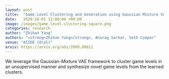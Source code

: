 ```yaml
---
layout: post
title:  "Game Level Clustering and Generation using Gaussian Mixture VAEs"
date:   2020-10-01 12:00:00 +00:00
image: /images/game-level-clustering-square.png
categories: research
author: "Zhihan Yang"
authors: "<strong>Zhihan Yang</strong>, Anurag Sarkar, Seth Cooper"
venue: "AIIDE (Oral)"
arxiv: https://arxiv.org/abs/2009.09811
---
```

We leverage the Gaussian-Mixture VAE framework to cluster game levels in an unsupervised manner and synthesize novel game levels from the learned clusters.